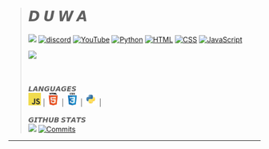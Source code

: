 > # **𝘿 𝙐 𝙒 𝘼**<br>
> [![](https://komarev.com/ghpvc/?username=DuwaYT)](https://www.youtube.com/channel/UC830rjP727c4fFZ0hX_cKww)
> [![discord](https://discord.com/api/guilds/267624335836053506/widget.png)](discord.gg/duwa)
> [![YouTube](https://img.shields.io/badge/-D%20U%20W%20A%20-000000?style=flat&logo=youtube)](https://www.youtube.com/channel/UC830rjP727c4fFZ0hX_cKww)
> [![Python](https://img.shields.io/badge/-Python-000000?style=flat&logo=python)](https://www.youtube.com/channel/UC830rjP727c4fFZ0hX_cKww)
> [![HTML](https://img.shields.io/badge/-HTML-000000?style=flat&logo=html5)](https://www.youtube.com/channel/UC830rjP727c4fFZ0hX_cKww)
> [![CSS](https://img.shields.io/badge/-CSS-000000?style=flat&logo=css3)](https://www.youtube.com/channel/UC830rjP727c4fFZ0hX_cKww)
> [![JavaScript](https://img.shields.io/badge/-JavaScript-000000?style=flat&logo=JavaScript)](https://www.youtube.com/channel/UC830rjP727c4fFZ0hX_cKww)
>
></p>
>
>  <a href="https://github.com/DuwaYT">
>    <img src="https://lanyard.cnrad.dev/api/794917831258800158"/>
>     </a> 
>  
>
><br><br>
> 	<b>𝙇𝘼𝙉𝙂𝙐𝘼𝙂𝙀𝙎</b>
>	<br>
>	<code><img height="25" src="https://raw.githubusercontent.com/github/explore/80688e429a7d4ef2fca1e82350fe8e3517d3494d/topics/javascript/javascript.png"></code>&nbsp;|
>	<code><img height="25" src="https://raw.githubusercontent.com/github/explore/80688e429a7d4ef2fca1e82350fe8e3517d3494d/topics/html/html.png"></code>&nbsp;|
>	<code><img height="25" src="https://raw.githubusercontent.com/github/explore/80688e429a7d4ef2fca1e82350fe8e3517d3494d/topics/css/css.png"></code>&nbsp;|
>	<code><img height="25" src="https://raw.githubusercontent.com/github/explore/80688e429a7d4ef2fca1e82350fe8e3517d3494d/topics/python/python.png"></code>&nbsp;|
>	<br><br>
>	<b>𝙂𝙄𝙏𝙃𝙐𝘽 𝙎𝙏𝘼𝙏𝙎</b><br>
> [![](https://github-readme-stats.vercel.app/api/top-langs?username=duWAYT&layout=compact&langs_count=8&theme=midnight-purple)](https://www.youtube.com/channel/UC830rjP727c4fFZ0hX_cKww)
[![Commits](https://github-readme-stats.vercel.app/api?username=DuwaYT&include_all_commits=true&count_private=true&show_icons=true&theme=midnight-purple)](https://www.youtube.com/channel/UC830rjP727c4fFZ0hX_cKww)<br>
>

---  


